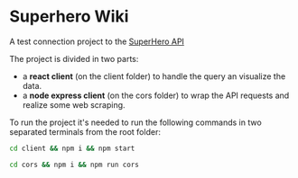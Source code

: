 # Superhero Wiki
A test connection project to the [SuperHero API](https://superheroapi.com/index.html)

The project is divided in two parts:
* a **react client** (on the client folder) to handle the query an visualize the data.
* a **node express client** (on the cors folder) to wrap the API requests and realize some web scraping.

To run the project it's needed to run the following commands in two separated terminals from the root folder:
```bash
cd client && npm i && npm start
```
```bash
cd cors && npm i && npm run cors
```

